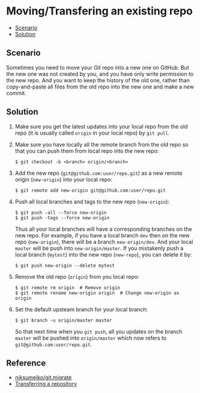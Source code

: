 # Moving/Transfering an existing repo #

* [Scenario](#scenario)
* [Solution](#solution)


## Scenario ##

Sometimes you need to move your Git repo into a new one on GitHub.
But the new one was not created by you, and you have only write
permission to the new repo.  And you want to keep the history of the
old one, rather than copy-and-paste all files from the old repo into
the new one and make a new commit.


## Solution ##

1. Make sure you get the latest updates into your local repo from the
   old repo (it is usually called `origin` in your local repo) by `git
   pull`.
   
1. Make sure you have locally all the remote branch from the old repo
   so that you can push them from local repo into the new repo:
   
   ```console
   $ git checkout -b <branch> origin/<branch>
   ```

1. Add the new repo (`git@github.com:user/repo.git`) as a new remote
   origin (`new-origin`) into your local repo:

   ```console
   $ git remote add new-origin git@github.com:user/repo.git
   ```

1. Push all local branches and tags to the new repo (`new-origin`):

   ```console
   $ git push -all --force new-origin
   $ git push -tags --force new-origin
   ```

   Thus all your local branches will have a corresponding branches on
   the new repo. For example, if you have a local branch `dev` then on
   the new repo (`new-origin`), there will be a branch
   `new-origin/dev`.  And your local `master` will be push into
   `new-origin/master`.  If you mistakenly push a local branch
   (`mytest`) into the new repo (`new-repo`), you can delete it by:
   
   ```console
   $ git push new-origin --delete mytest
   ```

1. Remove the old repo (`origin`) from you local repo:

   ```console
   $ git remote rm origin  # Remove origin
   $ git remote rename new-origin origin  # Change new-origin as origin
   ```
   
1. Set the default upsteam branch for your local branch:

   ```console
   $ git branch -u origin/master master
   ```
   
   So that next time when you `git push`, all you updates on the
   branch `master` will be pushed into `origin/master` which now
   refers to `git@github.com:user/repo.git`.


## Reference ##

* [niksumeiko/git.migrate](https://gist.github.com/niksumeiko/8972566)
* [Transferring a repository](https://help.github.com/en/articles/transferring-a-repository)
